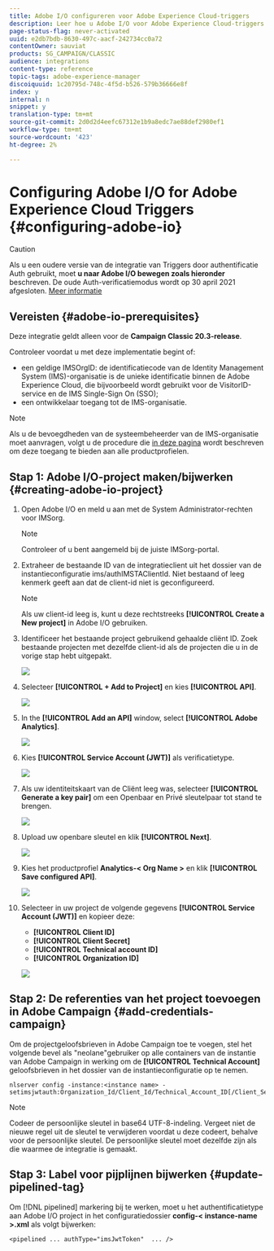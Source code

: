 ```yaml
---
title: Adobe I/O configureren voor Adobe Experience Cloud-triggers
description: Leer hoe u Adobe I/O voor Adobe Experience Cloud-triggers configureert
page-status-flag: never-activated
uuid: e2db7bdb-8630-497c-aacf-242734cc0a72
contentOwner: sauviat
products: SG_CAMPAIGN/CLASSIC
audience: integrations
content-type: reference
topic-tags: adobe-experience-manager
discoiquuid: 1c20795d-748c-4f5d-b526-579b36666e8f
index: y
internal: n
snippet: y
translation-type: tm+mt
source-git-commit: 2d0d2d4eefc67312e1b9a8edc7ae88def2980ef1
workflow-type: tm+mt
source-wordcount: '423'
ht-degree: 2%

---
```



# Configuring Adobe I/O for Adobe Experience Cloud Triggers {#configuring-adobe-io}

>[!CAUTION]
>
>Als u een oudere versie van de integratie van Triggers door authentificatie Auth gebruikt, moet **u naar Adobe I/O bewegen zoals hieronder** beschreven. De oude Auth-verificatiemodus wordt op 30 april 2021 afgesloten. [Meer informatie](https://github.com/AdobeDocs/analytics-1.4-apis/blob/master/docs/APIEOL.md)

## Vereisten {#adobe-io-prerequisites}

Deze integratie geldt alleen voor de **Campaign Classic 20.3-release**.

Controleer voordat u met deze implementatie begint of:

* een geldige IMSOrgID: de identificatiecode van de Identity Management System (IMS)-organisatie is de unieke identificatie binnen de Adobe Experience Cloud, die bijvoorbeeld wordt gebruikt voor de VisitorID-service en de IMS Single-Sign On (SSO);
* een ontwikkelaar toegang tot de IMS-organisatie.

>[!NOTE]
>
>Als u de bevoegdheden van de systeembeheerder van de IMS-organisatie moet aanvragen, volgt u de procedure die [in deze pagina](https://helpx.adobe.com/ca/enterprise/admin-guide.html/ca/enterprise/using/manage-developers.ug.html) wordt beschreven om deze toegang te bieden aan alle productprofielen.


## Stap 1: Adobe I/O-project maken/bijwerken {#creating-adobe-io-project}

1. Open Adobe I/O en meld u aan met de System Administrator-rechten voor IMSorg.

   >[!NOTE]
   >
   > Controleer of u bent aangemeld bij de juiste IMSorg-portal.

1. Extraheer de bestaande ID van de integratieclient uit het dossier van de instantieconfiguratie ims/authIMSTAClientId. Niet bestaand of leeg kenmerk geeft aan dat de client-id niet is geconfigureerd.

   >[!NOTE]
   >
   >Als uw client-id leeg is, kunt u deze rechtstreeks **[!UICONTROL Create a New project]** in Adobe I/O gebruiken.

1. Identificeer het bestaande project gebruikend gehaalde cliënt ID. Zoek bestaande projecten met dezelfde client-id als de projecten die u in de vorige stap hebt uitgepakt.

   ![](assets/do-not-localize/adobe_io_8.png)

1. Selecteer **[!UICONTROL + Add to Project]** en kies **[!UICONTROL API]**.

   ![](assets/do-not-localize/adobe_io_1.png)

1. In the **[!UICONTROL Add an API]** window, select **[!UICONTROL Adobe Analytics]**.

   ![](assets/do-not-localize/adobe_io_2.png)

1. Kies **[!UICONTROL Service Account (JWT)]** als verificatietype.

   ![](assets/do-not-localize/adobe_io_3.png)

1. Als uw identiteitskaart van de Cliënt leeg was, selecteer **[!UICONTROL Generate a key pair]** om een Openbaar en Privé sleutelpaar tot stand te brengen.

   ![](assets/do-not-localize/adobe_io_4.png)

1. Upload uw openbare sleutel en klik **[!UICONTROL Next]**.

   ![](assets/do-not-localize/adobe_io_5.png)

1. Kies het productprofiel **Analytics-&lt; Org Name >** en klik **[!UICONTROL Save configured API]**.

   ![](assets/do-not-localize/adobe_io_6.png)

1. Selecteer in uw project de volgende gegevens **[!UICONTROL Service Account (JWT)]** en kopieer deze:
   * **[!UICONTROL Client ID]**
   * **[!UICONTROL Client Secret]**
   * **[!UICONTROL Technical account ID]**
   * **[!UICONTROL Organization ID]**

   ![](assets/do-not-localize/adobe_io_7.png)

## Stap 2: De referenties van het project toevoegen in Adobe Campaign {#add-credentials-campaign}

Om de projectgeloofsbrieven in Adobe Campaign toe te voegen, stel het volgende bevel als &quot;neolane&quot;gebruiker op alle containers van de instantie van Adobe Campaign in werking om de **[!UICONTROL Technical Account]** geloofsbrieven in het dossier van de instantieconfiguratie op te nemen.

```
nlserver config -instance:<instance name> -setimsjwtauth:Organization_Id/Client_Id/Technical_Account_ID[/Client_Secret[/Base64_encoded_Private_Key]]
```

>[!NOTE]
>
>Codeer de persoonlijke sleutel in base64 UTF-8-indeling. Vergeet niet de nieuwe regel uit de sleutel te verwijderen voordat u deze codeert, behalve voor de persoonlijke sleutel. De persoonlijke sleutel moet dezelfde zijn als die waarmee de integratie is gemaakt.

## Stap 3: Label voor pijplijnen bijwerken {#update-pipelined-tag}

Om [!DNL pipelined] markering bij te werken, moet u het authentificatietype aan Adobe I/O project in het configuratiedossier **config-&lt; instance-name >.xml** als volgt bijwerken:

```
<pipelined ... authType="imsJwtToken"  ... />
```
